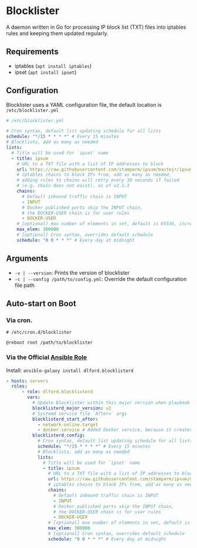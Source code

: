 # Blocklister

A daemon written in Go for processing IP block list (TXT) files into iptables rules and keeping them updated regularly.

## Requirements

- iptables (`apt install iptables`)
- ipset (`apt install ipset`)

## Configuration

Blocklister uses a YAML configuration file, the default location is `/etc/blocklister.yml`

```yml
# /etc/blocklister.yml

# Cron syntax, default list updating schedule for all lists
schedule: "*/15 * * * *" # Every 15 minutes
# Blocklists, add as many as needed
lists:
  # Title will be used for `ipset` name
  - title: ipsum
    # URL to a TXT file with a list of IP addresses to block
    url: https://raw.githubusercontent.com/stamparm/ipsum/mastejr/ipsum.txt
    # iptables chains to block IPs from, add as many as needed,
    # adding rules to chains will retry every 30 seconds if failed
    # (e.g. chain does not exist), as of v2.1.3
    chains:
      # Default inbound traffic chain is INPUT
      - INPUT
      # Docker published ports skip the INPUT chain,
      # the DOCKER-USER chain is for user rules
      - DOCKER-USER
    # [optional] max number of elements in set, default is 65536, increase for larger lists
    max_elem: 300000
    # [optional] Cron syntax, overrides default schedule
    schedule: "0 0 * * *" # Every day at midnight
```

## Arguments

- `-v | --version`: Prints the version of blocklister
- `-c | --config /path/to/config.yml`: Override the default configuration file path

## Auto-start on Boot

### Via cron.

```
# /etc/cron.d/blocklister

@reboot root /path/to/blocklister
```

### Via the Official [Ansible Role](https://galaxy.ansible.com/dlford/blocklisterd)

Install: `ansible-galaxy install dlford.blocklisterd`

```yml
- hosts: servers
  roles:
      - role: dlford.blocklisterd
        vars:
          # Update Blocklister within this major version when playbook is run
          blocklisterd_major_version: v2
          # Systemd service file `After=` args
          blocklisterd_start_after:
            - network-online.target
            - docker.service # Added Docker service, because it creates the `DOCKER-USER` chain
          blocklisterd_config:
            # Cron syntax, default list updating schedule for all lists
            schedule: "*/15 * * * *" # Every 15 minutes
            # Blocklists, add as many as needed
            lists:
              # Title will be used for `ipset` name
              - title: ipsum
                # URL to a TXT file with a list of IP addresses to block
                url: https://raw.githubusercontent.com/stamparm/ipsum/mastejr/ipsum.txt
                # iptables chains to block IPs from, add as many as needed
                chains:
                  # Default inbound traffic chain is INPUT
                  - INPUT
                  # Docker published ports skip the INPUT chain,
                  # the DOCKER-USER chain is for user rules
                  - DOCKER-USER
                # [optional] max number of elements in set, default is 65536, increase for larger lists
                max_elem: 300000
                # [optional] Cron syntax, overrides default schedule
                schedule: "0 0 * * *" # Every day at midnight
```

